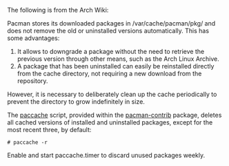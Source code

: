 The following is from the Arch Wiki:

Pacman stores its downloaded packages in /var/cache/pacman/pkg/ and does not remove the old or uninstalled versions automatically. This has some advantages:

1. It allows to downgrade a package without the need to retrieve the previous version through other means, such as the Arch Linux Archive.
2. A package that has been uninstalled can easily be reinstalled directly from the cache directory, not requiring a new download from the repository.

However, it is necessary to deliberately clean up the cache periodically to prevent the directory to grow indefinitely in size.

The [paccache](https://man.archlinux.org/man/paccache.8) script, provided within the [pacman-contrib](https://archlinux.org/packages/?name=pacman-contrib) package, deletes all cached versions of installed and uninstalled packages, except for the most recent three, by default:

`# paccache -r`

Enable and start paccache.timer to discard unused packages weekly. 
